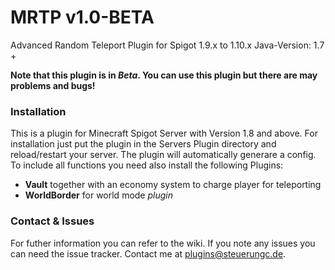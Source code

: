 # MRTP v1.0-BETA
Advanced Random Teleport Plugin for Spigot 1.9.x to 1.10.x
Java-Version: 1.7 +

**Note that this plugin is in _Beta_. You can use this plugin but there are may problems and bugs!**

### Installation
This is a plugin for Minecraft Spigot Server with Version 1.8 and above.
For installation just put the plugin in the Servers Plugin directory and reload/restart your server. The plugin will automatically generare a config.
To include all functions you need also install the following Plugins:
- **Vault** together with an economy system to charge player for teleporting
- **WorldBorder** for world mode _plugin_

### Contact & Issues
For futher information you can refer to the wiki. If you note any issues you can need the issue tracker. 
Contact me at [plugins@steuerungc.de](mailto:plugins@steuerungc.de). 
